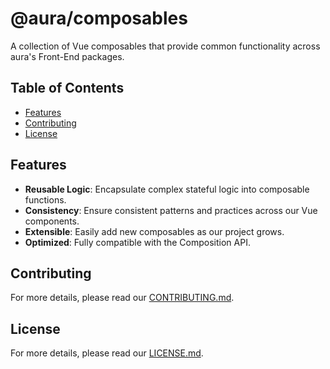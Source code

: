 # @aura/composables

A collection of Vue composables that provide common functionality across aura's Front-End packages.

## Table of Contents

- [Features](#features)
- [Contributing](#contributing)
- [License](#license)

## Features

- **Reusable Logic**: Encapsulate complex stateful logic into composable functions.
- **Consistency**: Ensure consistent patterns and practices across our Vue components.
- **Extensible**: Easily add new composables as our project grows.
- **Optimized**: Fully compatible with the Composition API.

## Contributing

For more details, please read our [CONTRIBUTING.md](CONTRIBUTING.md).

## License

For more details, please read our [LICENSE.md](LICENSE.md).
